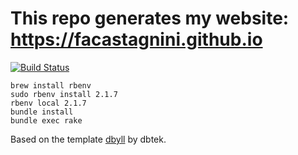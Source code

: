 # This repo generates my website: https://facastagnini.github.io

[![Build Status](https://travis-ci.org/facastagnini/facastagnini.github.io.svg)](https://travis-ci.org/facastagnini/facastagnini.github.io)

```
brew install rbenv
sudo rbenv install 2.1.7
rbenv local 2.1.7
bundle install
bundle exec rake
```

Based on the template [dbyll](https://github.com/dbtek/dbyll/) by dbtek.
